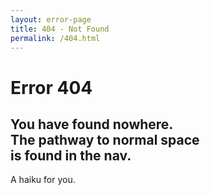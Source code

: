 ```yaml
---
layout: error-page
title: 404 - Not Found
permalink: /404.html
---
```


# Error 404

## You have found nowhere.<br/>The pathway to normal space<br/>is found in the nav.

A haiku for you.
